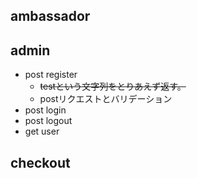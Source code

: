 ## ambassador

## admin

- post register
  - ~~testという文字列をとりあえず返す。~~
  - postリクエストとバリデーション
- post login
- post logout
- get user

## checkout
